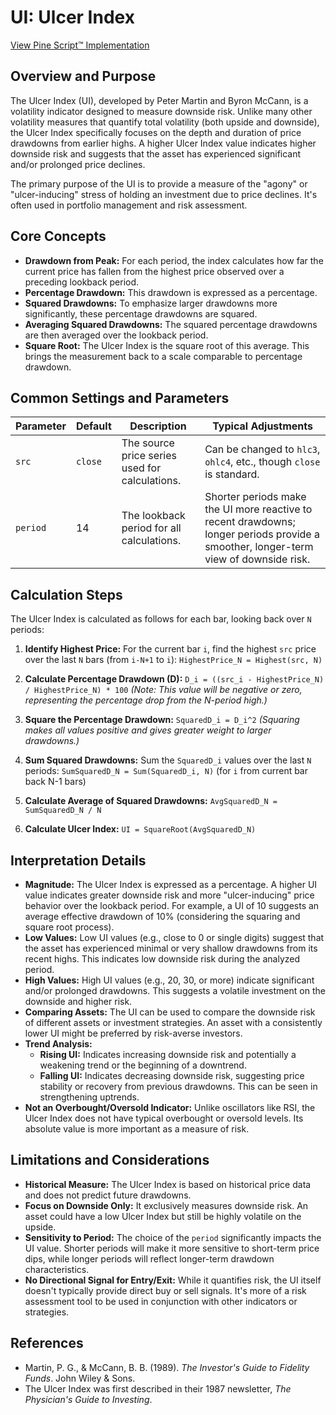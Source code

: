# UI: Ulcer Index

[View Pine Script™ Implementation](https://github.com/mihakralj/pinescript/blob/main/indicators/volatility/ui.pine)

## Overview and Purpose

The Ulcer Index (UI), developed by Peter Martin and Byron McCann, is a volatility indicator designed to measure downside risk. Unlike many other volatility measures that quantify total volatility (both upside and downside), the Ulcer Index specifically focuses on the depth and duration of price drawdowns from earlier highs. A higher Ulcer Index value indicates higher downside risk and suggests that the asset has experienced significant and/or prolonged price declines.

The primary purpose of the UI is to provide a measure of the "agony" or "ulcer-inducing" stress of holding an investment due to price declines. It's often used in portfolio management and risk assessment.

## Core Concepts

*   **Drawdown from Peak:** For each period, the index calculates how far the current price has fallen from the highest price observed over a preceding lookback period.
*   **Percentage Drawdown:** This drawdown is expressed as a percentage.
*   **Squared Drawdowns:** To emphasize larger drawdowns more significantly, these percentage drawdowns are squared.
*   **Averaging Squared Drawdowns:** The squared percentage drawdowns are then averaged over the lookback period.
*   **Square Root:** The Ulcer Index is the square root of this average. This brings the measurement back to a scale comparable to percentage drawdown.

## Common Settings and Parameters

| Parameter | Default | Description                                      | Typical Adjustments                                                                                                |
|-----------|---------|--------------------------------------------------|--------------------------------------------------------------------------------------------------------------------|
| `src`     | `close` | The source price series used for calculations.   | Can be changed to `hlc3`, `ohlc4`, etc., though `close` is standard.                                               |
| `period`  | 14      | The lookback period for all calculations.        | Shorter periods make the UI more reactive to recent drawdowns; longer periods provide a smoother, longer-term view of downside risk. |

## Calculation Steps

The Ulcer Index is calculated as follows for each bar, looking back over `N` periods:

1.  **Identify Highest Price:** For the current bar `i`, find the highest `src` price over the last `N` bars (from `i-N+1` to `i`):
    `HighestPrice_N = Highest(src, N)`

2.  **Calculate Percentage Drawdown (D):**
    `D_i = ((src_i - HighestPrice_N) / HighestPrice_N) * 100`
    *(Note: This value will be negative or zero, representing the percentage drop from the N-period high.)*

3.  **Square the Percentage Drawdown:**
    `SquaredD_i = D_i^2`
    *(Squaring makes all values positive and gives greater weight to larger drawdowns.)*

4.  **Sum Squared Drawdowns:** Sum the `SquaredD_i` values over the last `N` periods:
    `SumSquaredD_N = Sum(SquaredD_i, N)` (for `i` from current bar back N-1 bars)

5.  **Calculate Average of Squared Drawdowns:**
    `AvgSquaredD_N = SumSquaredD_N / N`

6.  **Calculate Ulcer Index:**
    `UI = SquareRoot(AvgSquaredD_N)`

## Interpretation Details

*   **Magnitude:** The Ulcer Index is expressed as a percentage. A higher UI value indicates greater downside risk and more "ulcer-inducing" price behavior over the lookback period. For example, a UI of 10 suggests an average effective drawdown of 10% (considering the squaring and square root process).
*   **Low Values:** Low UI values (e.g., close to 0 or single digits) suggest that the asset has experienced minimal or very shallow drawdowns from its recent highs. This indicates low downside risk during the analyzed period.
*   **High Values:** High UI values (e.g., 20, 30, or more) indicate significant and/or prolonged drawdowns. This suggests a volatile investment on the downside and higher risk.
*   **Comparing Assets:** The UI can be used to compare the downside risk of different assets or investment strategies. An asset with a consistently lower UI might be preferred by risk-averse investors.
*   **Trend Analysis:**
    *   **Rising UI:** Indicates increasing downside risk and potentially a weakening trend or the beginning of a downtrend.
    *   **Falling UI:** Indicates decreasing downside risk, suggesting price stability or recovery from previous drawdowns. This can be seen in strengthening uptrends.
*   **Not an Overbought/Oversold Indicator:** Unlike oscillators like RSI, the Ulcer Index does not have typical overbought or oversold levels. Its absolute value is more important as a measure of risk.

## Limitations and Considerations

*   **Historical Measure:** The Ulcer Index is based on historical price data and does not predict future drawdowns.
*   **Focus on Downside Only:** It exclusively measures downside risk. An asset could have a low Ulcer Index but still be highly volatile on the upside.
*   **Sensitivity to Period:** The choice of the `period` significantly impacts the UI value. Shorter periods will make it more sensitive to short-term price dips, while longer periods will reflect longer-term drawdown characteristics.
*   **No Directional Signal for Entry/Exit:** While it quantifies risk, the UI itself doesn't typically provide direct buy or sell signals. It's more of a risk assessment tool to be used in conjunction with other indicators or strategies.

## References

*   Martin, P. G., & McCann, B. B. (1989). *The Investor's Guide to Fidelity Funds*. John Wiley & Sons.
*   The Ulcer Index was first described in their 1987 newsletter, *The Physician's Guide to Investing*.
